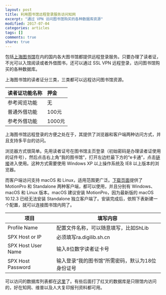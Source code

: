 ```yaml
---
layout: post
title: 利用图书馆远程登录服务访问知网
excerpt: "通过 VPN 访问图书馆购买的各种数据库资源"
modified: 2017-07-04
categories: articles
tags: []
comments: true
share: true
---
```


包括[上海图书馆](http://www.library.sh.cn/)在内的国内各大图书馆都提供远程登录服务。只要办理了读者证，不光可以入馆阅读或者外借图书，还可以通过 SSL VPN 远程登录，访问图书馆购买的各种数据库。

上海图书馆的读者证分三类，三类都可以远程访问图书馆资源。

| 读者证功能名称 | 押金    |
| :------ | :---- |
| 参考阅览功能  | 无     |
| 普通外借功能  | 100元  |
| 参考外借功能  | 1000元 |

上海图书馆远程登录的方便之处在于，其提供了浏览器和客户端两种访问方式，并且支持多平台的访问。

浏览器方式很简单。先用读者证号在图书馆主页登录（初始密码是办理读者证使用的证件号），然后点击右上角“我的图书馆”，打开左边栏最下方的“e卡通”，点击[链接](http://search1.library.sh.cn/mylibrary/application/eservice)进入使用。这种方式需要使用 Windows XP 以上操作系统及 IE8 以上版本的浏览器。

而客户端访问支持 macOS 和 Linux，适用范围更广泛。[下载页面](http://support.arraynetworks.com.cn/troubleshooting/index.html)提供了 MotionPro 和 Standalone 两种客户端，都可以使用，并且分别有 Windows、macOS 和 Linux 版本。macOS 建议安装 MotionPro，因为最新版的 macOS 10.12.3 已经无法安装 Standalone 独立客户端了。安装完成后，依照下表新建一个配置，就可以连接图书馆内网了。

| 项目                 | 填写内容                       |
| ------------------ | -------------------------- |
| Profile Name       | 配置文件名称，可以随意填写，比如ShLib      |
| SPX Host or IP     | 必须填写ra.digilib.sh.cn       |
| SPX Host User Name | 输入8位数字读者证卡号                |
| SPX Host Password  | 输入登录“我的图书馆”所需密码，默认为18位身份证号 |

可以访问的数据库列表都在[这里](http://db.idoc.sh.cn/Navigator.aspx?&_005=005002&_011=011001)了。有些后面打了红叉的数据库是只限馆内访问的，好在知网、维普以及人大复印报刊资料都可用。
